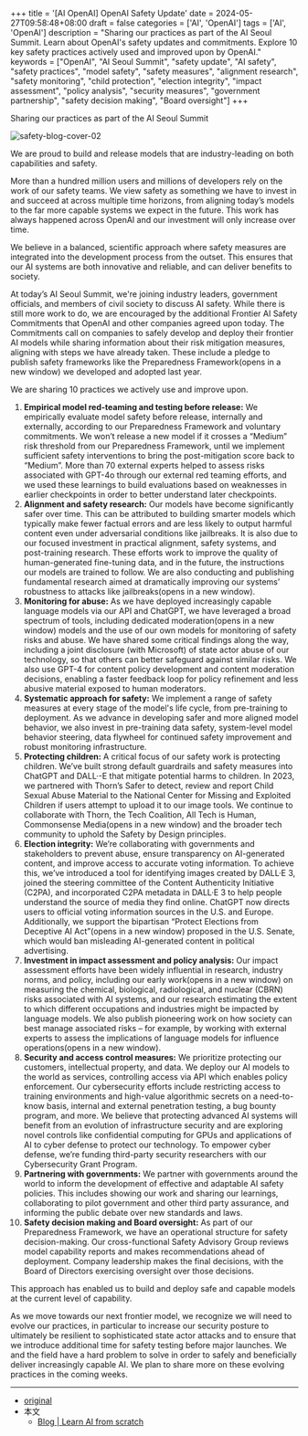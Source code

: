 +++
title = '[AI OpenAI] OpenAI Safety Update'
date = 2024-05-27T09:58:48+08:00
draft = false
categories = ['AI', 'OpenAI']
tags = ['AI', 'OpenAI']
description = "Sharing our practices as part of the AI Seoul Summit. Learn about OpenAI's safety updates and commitments. Explore 10 key safety practices actively used and improved upon by OpenAI."
keywords = ["OpenAI", "AI Seoul Summit", "safety update", "AI safety", "safety practices", "model safety", "safety measures", "alignment research", "safety monitoring", "child protection", "election integrity", "impact assessment", "policy analysis", "security measures", "government partnership", "safety decision making", "Board oversight"]
+++

Sharing our practices as part of the AI Seoul Summit

![safety-blog-cover-02](https://images.ctfassets.net/kftzwdyauwt9/54pUOkZ0poSpo9udfZmN3g/e90a4235b3d8537bdddfcc7219b636d1/safety-blog-cover-02.jpg?w=1920&q=90&fm=webp)

We are proud to build and release models that are industry-leading on both capabilities and safety.

More than a hundred million users and millions of developers rely on the work of our safety teams. We view safety as something we have to invest in and succeed at across multiple time horizons, from aligning today’s models to the far more capable systems we expect in the future. This work has always happened across OpenAI and our investment will only increase over time.

We believe in a balanced, scientific approach where safety measures are integrated into the development process from the outset. This ensures that our AI systems are both innovative and reliable, and can deliver benefits to society.

At today’s AI Seoul Summit, we're joining industry leaders, government officials, and members of civil society to discuss AI safety. While there is still more work to do, we are encouraged by the additional Frontier AI Safety Commitments that OpenAI and other companies agreed upon today. The Commitments call on companies to safely develop and deploy their frontier AI models while sharing information about their risk mitigation measures, aligning with steps we have already taken. These include a pledge to publish safety frameworks like the Preparedness Framework(opens in a new window) we developed and adopted last year. 

We are sharing 10 practices we actively use and improve upon.

1. **Empirical model red-teaming and testing before release:** We empirically evaluate model safety before release, internally and externally, according to our Preparedness Framework and voluntary commitments. We won’t release a new model if it crosses a “Medium” risk threshold from our Preparedness Framework, until we implement sufficient safety interventions to bring the post-mitigation score back to “Medium”. More than 70 external experts helped to assess risks associated with GPT-4o through our external red teaming efforts, and we used these learnings to build evaluations based on weaknesses in earlier checkpoints in order to better understand later checkpoints.
2. **Alignment and safety research:** Our models have become significantly safer over time. This can be attributed to building smarter models which typically make fewer factual errors and are less likely to output harmful content even under adversarial conditions like jailbreaks. It is also due to our focused investment in practical alignment, safety systems, and post-training research. These efforts work to improve the quality of human-generated fine-tuning data, and in the future, the instructions our models are trained to follow. We are also conducting and publishing fundamental research aimed at dramatically improving our systems’ robustness to attacks like jailbreaks(opens in a new window).
3. **Monitoring for abuse:** As we have deployed increasingly capable language models via our API and ChatGPT, we have leveraged a broad spectrum of tools, including dedicated moderation(opens in a new window) models and the use of our own models for monitoring of safety risks and abuse. We have shared some critical findings along the way, including a joint disclosure (with Microsoft) of state actor abuse of our technology, so that others can better safeguard against similar risks. We also use GPT-4 for content policy development and content moderation decisions, enabling a faster feedback loop for policy refinement and less abusive material exposed to human moderators.
4. **Systematic approach for safety:** We implement a range of safety measures at every stage of the model's life cycle, from pre-training to deployment. As we advance in developing safer and more aligned model behavior, we also invest in pre-training data safety, system-level model behavior steering, data flywheel for continued safety improvement and robust monitoring infrastructure.
5. **Protecting children:** A critical focus of our safety work is protecting children. We’ve built strong default guardrails and safety measures into ChatGPT and DALL·-E that mitigate potential harms to children. In 2023, we partnered with Thorn’s Safer to detect, review and report Child Sexual Abuse Material to the National Center for Missing and Exploited Children if users attempt to upload it to our image tools. We continue to collaborate with Thorn, the Tech Coalition, All Tech is Human, Commonsense Media(opens in a new window) and the broader tech community to uphold the Safety by Design principles. 
6. **Election integrity:** We’re collaborating with governments and stakeholders to prevent abuse, ensure transparency on AI-generated content, and improve access to accurate voting information. To achieve this, we’ve introduced a tool for identifying images created by DALL·E 3, joined the steering committee of the Content Authenticity Initiative (C2PA), and incorporated C2PA metadata in DALL·E 3 to help people understand the source of media they find online. ChatGPT now directs users to official voting information sources in the U.S. and Europe. Additionally, we support the bipartisan “Protect Elections from Deceptive AI Act”(opens in a new window) proposed in the U.S. Senate, which would ban misleading AI-generated content in political advertising. 
7. **Investment in impact assessment and policy analysis:** Our impact assessment efforts have been widely influential in research, industry norms, and policy, including our early work(opens in a new window) on measuring the chemical, biological, radiological, and nuclear (CBRN) risks associated with AI systems, and our research estimating the extent to which different occupations and industries might be impacted by language models. We also publish pioneering work on how society can best manage associated risks – for example, by working with external experts to assess the implications of language models for influence operations(opens in a new window). 
8. **Security and access control measures:** We prioritize protecting our customers, intellectual property, and data. We deploy our AI models to the world as services, controlling access via API which enables policy enforcement. Our cybersecurity efforts include restricting access to training environments and high-value algorithmic secrets on a need-to-know basis, internal and external penetration testing, a bug bounty program, and more. We believe that protecting advanced AI systems will benefit from an evolution of infrastructure security and are exploring novel controls like confidential computing for GPUs and applications of AI to cyber defense to protect our technology. To empower cyber defense, we’re funding third-party security researchers with our Cybersecurity Grant Program.
9. **Partnering with governments:** We partner with governments around the world to inform the development of effective and adaptable AI safety policies. This includes showing our work and sharing our learnings, collaborating to pilot government and other third party assurance, and informing the public debate over new standards and laws.
10. **Safety decision making and Board oversight:** As part of our Preparedness Framework, we have an operational structure for safety decision-making. Our cross-functional Safety Advisory Group reviews model capability reports and makes recommendations ahead of deployment. Company leadership makes the final decisions, with the Board of Directors exercising oversight over those decisions. 

This approach has enabled us to build and deploy safe and capable models at the current level of capability.

As we move towards our next frontier model, we recognize we will need to evolve our practices, in particular to increase our security posture to ultimately be resilient to sophisticated state actor attacks and to ensure that we introduce additional time for safety testing before major launches. We and the field have a hard problem to solve in order to safely and beneficially deliver increasingly capable AI. We plan to share more on these evolving practices in the coming weeks.

---

- [original](https://openai.com/index/openai-safety-update/)
- 本文
    - [Blog | Learn AI from scratch](https://blog.aihub2022.top/en/post/ai-openai-safety-update/)
    <!-- - [公众号 - 从零开始学AI](...) -->
    <!-- - [CSDN - 从零开始学AI](...) -->
    <!-- - [掘金 - 从零开始学AI](...) -->
    <!-- - [知乎 - 从零开始学AI](...) -->
    <!-- - [阿里云 - 从零开始学AI](...) -->
    <!-- - [腾讯云 - 从零开始学AI](...) -->
